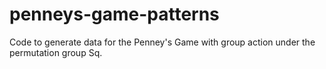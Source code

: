 # penneys-game-patterns
Code to generate data for the Penney's Game with group action under the permutation group Sq.
